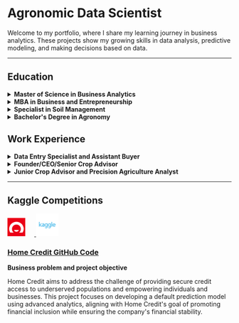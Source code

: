 # Agronomic Data Scientist

Welcome to my portfolio, where I share my learning journey in business analytics. These projects show my growing skills in data analysis, predictive modeling, and making decisions based on data.

------------------------------------------------------------------------
## Education

<details>
  <summary><strong>Master of Science in Business Analytics</strong></summary>
  University of Utah, Salt Lake City, UT, United States
</details>

<details>
  <summary><strong>MBA in Business and Entrepreneurship</strong></summary>
  PUC RS, Porto Alegre, Brazil
</details>

<details>
  <summary><strong>Specialist in Soil Management</strong></summary>
  Esalq USP, Piracicaba, Brazil
</details>

<details>
  <summary><strong>Bachelor's Degree in Agronomy</strong></summary>
  UEL, Londrina, Brazil
</details>

## Work Experience

<details>
  <summary><strong>Data Entry Specialist and Assistant Buyer</strong></summary>
  The University of Utah Campus Store, April 2023-present
</details>

<details>
  <summary><strong>Founder/CEO/Senior Crop Advisor</strong></summary>
  Apta Agribusiness, July 2010 - July 2023
</details>

<details>
  <summary><strong>Junior Crop Advisor and Precision Agriculture Analyst</strong></summary>
  Insolo Agricultural Management, August 2004 - June 2010
</details>
  
------------------------------------------------------------------------

## Kaggle Competitions
<p align="left">
   <a href="https://www.kaggle.com/organizations/home-credit-group">
      <img src="images/home_credit_logo.png" alt="Home Credit Logo" style="width: 8%; max-width: 80px; margin-right: 20px; display: inline-block;" />
   </a>
   <a href="https://www.kaggle.com/competitions/home-credit-default-risk">
      <img src="images/kaggle_logo.png" alt="Kaggle Logo" style="width: 10%; max-width: 1000px; display: inline-block;" />
   </a>
</p>


### [Home Credit GitHub Code](https://github.com/kleytonrps/Home_Credit_Project/blob/main/Home_Credit_Kleyton.qmd) 


**Business problem and project objective**

Home Credit aims to address the challenge of providing secure credit access to underserved populations and empowering individuals and businesses. This project focuses on developing a default prediction model using advanced analytics, aligning with Home Credit's goal of promoting financial inclusion while ensuring the company's financial stability.


